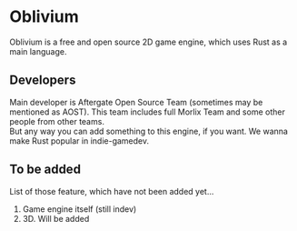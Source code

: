 # Oblivium
Oblivium is a free and open source 2D game engine, which uses Rust as a main language. 

## Developers
Main developer is Aftergate Open Source Team (sometimes may be mentioned as AOST). This team includes full Morlix Team and some other people from other teams.   
But any way you can add something to this engine, if you want. We wanna make Rust popular in indie-gamedev. 

## To be added
List of those feature, which have not been added yet...  
1. Game engine itself (still indev)
2. 3D. Will be added
